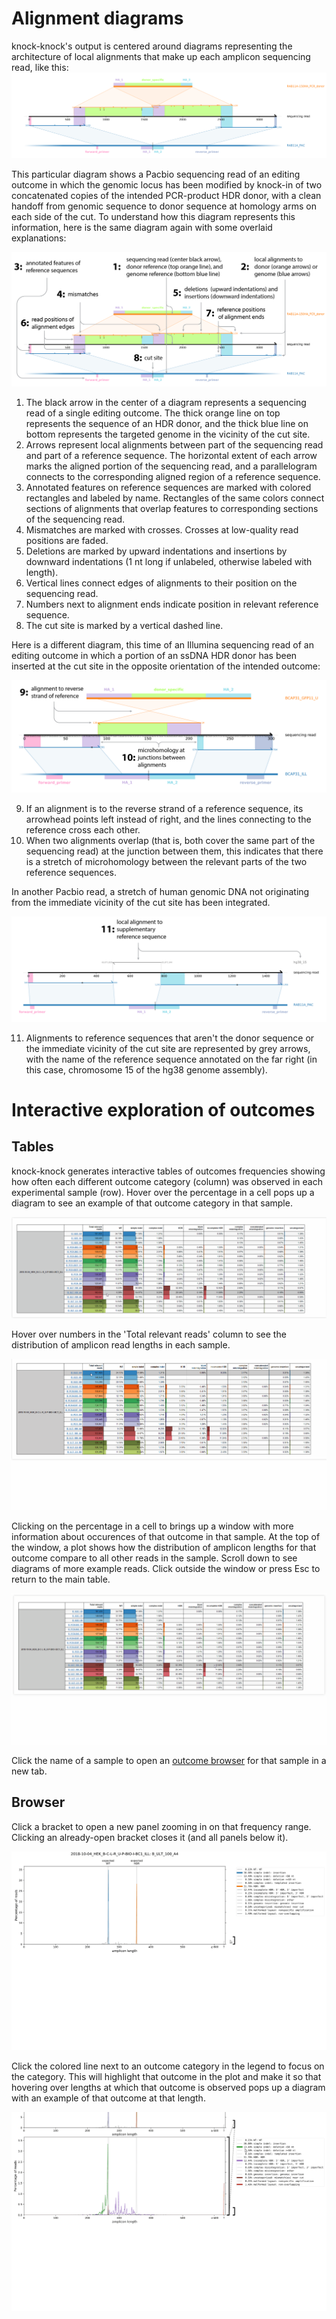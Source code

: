 # Alignment diagrams

knock-knock's output is centered around diagrams representing the architecture of local alignments that make up each amplicon sequencing read, like this:
![](legend_v2_unannotated.png)

This particular diagram shows a Pacbio sequencing read of an editing outcome in which the genomic locus has been modified by knock-in of two concatenated copies of the intended PCR-product HDR donor, with a clean handoff from genomic sequence to donor sequence at homology arms on each side of the cut. To understand how this diagram represents this information, here is the same diagram again with some overlaid explanations:

![](legend_v2_annotated.png)

1. The black arrow in the center of a diagram represents a sequencing read of a single editing outcome. The thick orange line on top represents the sequence of an HDR donor,  and the thick blue line on bottom represents the targeted genome in the vicinity of the cut site.
1. Arrows represent local alignments between part of the sequencing read and part of a reference sequence. The horizontal extent of each arrow marks the aligned portion of the sequencing read, and a parallelogram connects to the corresponding aligned region of a reference sequence.
1. Annotated features on reference sequences are marked with colored rectangles and labeled by name. Rectangles of the same colors connect sections of alignments that overlap features to corresponding sections of the sequencing read.
1. Mismatches are marked with crosses. Crosses at low-quality read positions are faded.
1. Deletions are marked by upward indentations and insertions by downward indentations (1 nt long if unlabeled, otherwise labeled with length).
1. Vertical lines connect edges of alignments to their position on the sequencing read.
1.  Numbers next to alignment ends indicate position in relevant reference sequence.
1. The cut site is marked by a vertical dashed line.
    
Here is a different diagram, this time of an Illumina sequencing read of an editing outcome in which a portion of an ssDNA HDR donor has been inserted at the cut site in the opposite orientation of the intended outcome:

![](legend_v2_reverse.png)

9. If an alignment is to the reverse strand of a reference sequence, its arrowhead points left instead of right, and the lines connecting to the reference cross each other. 
1. When two alignments overlap (that is, both cover the same part of the sequencing read) at the junction between them, this indicates that there is a stretch of microhomology between the relevant parts of the two reference sequences. 


In another Pacbio read, a stretch of human genomic DNA not originating from the immediate vicinity of the cut site has been integrated.

![](legend_v2_supplementary_ref.png)

11. Alignments to reference sequences that aren't the donor sequence or the immediate vicinity of the cut site are represented by grey arrows, with the name of the reference sequence annotated on the far right (in this case, chromosome 15 of the hg38 genome assembly).

# Interactive exploration of outcomes

## Tables

knock-knock generates interactive tables of outcomes frequencies showing how often each different outcome category (column) was observed in each experimental sample (row). Hover over the percentage in a cell pops up a diagram to see an example of that outcome category in that sample.

![](table_diagrams_demo.gif)

Hover over numbers in the 'Total relevant reads' column to see the distribution of amplicon read lengths in each sample.

![](table_lengths_demo.gif)

Clicking on the percentage in a cell to brings up a window with more information about occurences of that outcome in that sample. At the top of the window, a plot shows how the distribution of amplicon lengths for that outcome compare to all other reads in the sample. Scroll down to see diagrams of more example reads. Click outside the window or press Esc to return to the main table.

![](table_modal_demo.gif)

Click the name of a sample to open an [outcome browser](#Browser) for that sample in a new tab.

## Browser

Click a bracket to open a new panel zooming in on that frequency range. Clicking an already-open bracket closes it (and all panels below it).

![](browser_zoom_demo.gif)

Click the colored line next to an outcome category in the legend to focus on the category. This will highlight that outcome in the plot and make it so that hovering over lengths at which that outcome is observed pops up a diagram with an example of that outcome at that length.

![](browser_popovers_demo.gif)